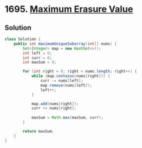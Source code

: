 # 1695. [Maximum Erasure Value](https://leetcode.com/problems/maximum-erasure-value/description/?envType=daily-question&envId=2025-07-22)

## Solution

```java
class Solution {
    public int maximumUniqueSubarray(int[] nums) {
        Set<Integer> map = new HashSet<>();
        int left = 0;
        int curr = 0;
        int maxSum = 0;

        for (int right = 0; right < nums.length; right++) {
            while (map.contains(nums[right])) {
                curr -= nums[left];
                map.remove(nums[left]);
                left++;
            }

            map.add(nums[right]);
            curr += nums[right];
           
            maxSum = Math.max(maxSum, curr);
        }

        return maxSum;
    }
}
```
